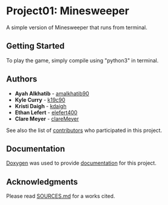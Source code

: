 # Project01: Minesweeper

A simple version of Minesweeper that runs from terminal.

## Getting Started

To play the game, simply compile using "python3" in terminal.

## Authors

* **Ayah Alkhatib** - [amalkhatib90](https://github.com/amalkhatib90/)
* **Kyle Curry** - [k19c90](https://github.com/k19c90)
* **Kristi Daigh** - [kdaigh](https://github.com/kdaigh)
* **Ethan Lefert** - [elefert400](https://github.com/elefert400)
* **Clare Meyer** - [clareMeyer](https://github.com/clareMeyer)

See also the list of [contributors](https://github.com/kdaigh/terminal-minesweeper/graphs/contributors) who participated in this project.

## Documentation

[Doxygen](http://www.doxygen.nl/) was used to provide [documentation](https://github.com/kdaigh/Pterminal-minesweeper/tree/master/documentation/html) for this project.

## Acknowledgments

Please read [SOURCES.md](https://github.com/kdaigh/terminal-minesweeper/blob/master/documentation/SOURCES.md) for a works cited.
